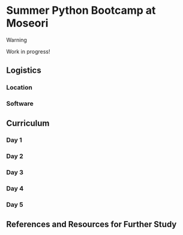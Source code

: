 # Summer Python Bootcamp at Moseori

> [!WARNING]
> Work in progress!

## Logistics

### Location

### Software

## Curriculum

### Day 1

### Day 2

### Day 3

### Day 4

### Day 5

## References and Resources for Further Study
